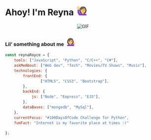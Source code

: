 <h1>Ahoy! I'm Reyna <img src="icons\raise_hands.gif" width="35px"></h1>
<p align="center">
 <img align="center" alt="GIF" src="icons\Hello.gif" width="500" height="350" />
</p>
<h3>Lil’ something about me <img src="icons\icon.gif" width="35px"></h3>


```javascript
const reynaRoyce = {
    tools: ["JavaScript", "Python", "C/C++", "C#"],
    askMeAbout: ["Web dev", "Tech", "Movies/TV Shows", "Music"],
    technologies: {
        frontEnd: {
                ["HTML5", "CSS3", "Bootstrap"],
        },
        backEnd: {
            js: ["Node", "Express", "EJS"],
        },
        dataBases: ["mongodb", "MySql"],
    },
    currentFocus: "#100DaysOfCode Challenge for Python",
    funFact: "Internet is my favorite place at times :)"

};
```
